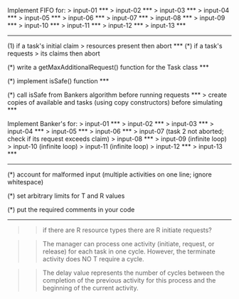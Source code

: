                 
Implement FIFO for:
        > input-01 ***
        > input-02 ***
        > input-03 ***
        > input-04 ***
        > input-05 ***
        > input-06 ***
        > input-07 ***
        > input-08 ***
        > input-09 ***
        > input-10 ***
        > input-11 ***
        > input-12 ***
        > input-13 *** 
        
---------------------------------------------------------

(1) if a task's initial claim > resources present then abort ***
(*) if a task's requests > its claims then abort 


(*) write a getMaxAdditionalRequest() function for the Task class ***

(*) implement isSafe() function ***

(*) call isSafe from Bankers algorithm before running requests ***
        > create copies of available and tasks (using copy constructors) before simulating ***


Implement Banker's for:
        > input-01 ***
        > input-02 ***
        > input-03 ***
        > input-04 ***
        > input-05 ***
        > input-06 ***
        > input-07 (task 2 not aborted; check if its request exceeds claim)
        > input-08 ***
        > input-09 (infinite loop)
        > input-10 (infinite loop)
        > input-11 (infinite loop)
        > input-12 ***
        > input-13 ***


---------------------------------------------------------


(*) account for malformed input (multiple activities on one line; ignore whitespace) 

(*) set arbitrary limits for T and R values 

(*) put the required comments in your code 

---------------------------------------------------------------

>> if there are R resource types there are R initiate requests? 

>> The manager can process one activity (initiate, request, or release) for each task in one cycle.
   However, the terminate activity does NO T require a cycle.
   
>> The delay value represents the number of cycles between the completion of the previous activity for this
   process and the beginning of the current activity. 
   
   
   
   
   
   
   
   
   
   
   
   
   